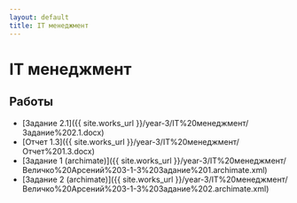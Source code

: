 ```yaml
---
layout: default
title: IT менеджмент
---
```


# IT менеджмент

## Работы

- [Задание 2.1]({{ site.works_url }}/year-3/IT%20менеджмент/Задание%202.1.docx)
- [Отчет 1.3]({{ site.works_url }}/year-3/IT%20менеджмент/Отчет%201.3.docx)
- [Задание 1 (archimate)]({{ site.works_url }}/year-3/IT%20менеджмент/Величко%20Арсений%203-1-3%20Задание%201.archimate.xml)
- [Задание 2 (archimate)]({{ site.works_url }}/year-3/IT%20менеджмент/Величко%20Арсений%203-1-3%20Задание%202.archimate.xml) 